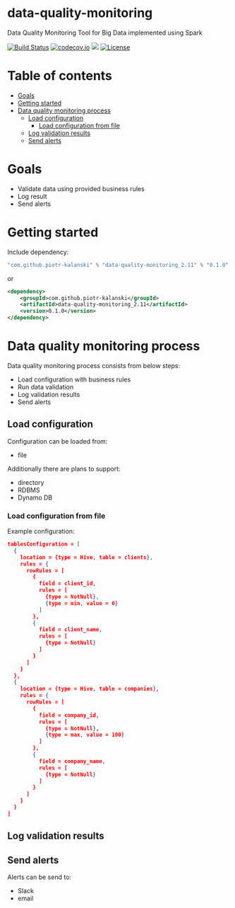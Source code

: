 # data-quality-monitoring
Data Quality Monitoring Tool for Big Data implemented using Spark

[![Build Status](https://api.travis-ci.org/piotr-kalanski/data-quality-monitoring.png?branch=development)](https://api.travis-ci.org/piotr-kalanski/data-quality-monitoring.png?branch=development)
[![codecov.io](http://codecov.io/github/piotr-kalanski/data-quality-monitoring/coverage.svg?branch=development)](http://codecov.io/github/piotr-kalanski/data-quality-monitoring/coverage.svg?branch=development)
[<img src="https://img.shields.io/maven-central/v/com.github.piotr-kalanski/data-quality-monitoring_2.11.svg?label=latest%20release"/>](http://search.maven.org/#search%7Cga%7C1%7Ca%3A%22data-quality-monitoring_2.11%22)
[![License](http://img.shields.io/:license-Apache%202-red.svg)](http://www.apache.org/licenses/LICENSE-2.0.txt)

# Table of contents

- [Goals](#goals)
- [Getting started](#getting-started)
- [Data quality monitoring process](#data-quality-monitoring-process)
  - [Load configuration](#load-configuration)
    - [Load configuration from file](#load-configuration-from-file)
  - [Log validation results](#log-validation-results)
  - [Send alerts](#send-alerts)

# Goals

- Validate data using provided business rules
- Log result
- Send alerts

# Getting started

Include dependency:

```scala
"com.github.piotr-kalanski" % "data-quality-monitoring_2.11" % "0.1.0"
```

or

```xml
<dependency>
    <groupId>com.github.piotr-kalanski</groupId>
    <artifactId>data-quality-monitoring_2.11</artifactId>
    <version>0.1.0</version>
</dependency>
```

# Data quality monitoring process

Data quality monitoring process consists from below steps:
- Load configuration with business rules
- Run data validation
- Log validation results
- Send alerts

## Load configuration

Configuration can be loaded from:
- file

Additionally there are plans to support:
- directory
- RDBMS
- Dynamo DB

### Load configuration from file

Example configuration:
```json
tablesConfiguration = [
  {
    location = {type = Hive, table = clients},
    rules = {
      rowRules = [
        {
          field = client_id,
          rules = [
            {type = NotNull},
            {type = min, value = 0}
          ]
        },
        {
          field = client_name,
          rules = [
            {type = NotNull}
          ]
        }
      ]
    }
  },
  {
    location = {type = Hive, table = companies},
    rules = {
      rowRules = [
        {
          field = company_id,
          rules = [
            {type = NotNull},
            {type = max, value = 100}
          ]
        },
        {
          field = company_name,
          rules = [
            {type = NotNull}
          ]
        }
      ]
    }
  }
]
```

## Log validation results

## Send alerts

Alerts can be send to:
- Slack
- email

